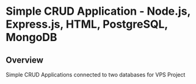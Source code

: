 # Simple CRUD Application - Node.js, Express.js, HTML, PostgreSQL, MongoDB

## Overview
Simple CRUD Applications connected to two databases for VPS Project
